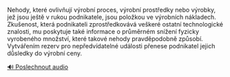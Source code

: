 
Nehody, které ovlivňují výrobní proces, výrobní prostředky nebo výrobky, jež jsou ještě v rukou podnikatele, jsou položkou ve výrobních nákladech. Zkušenost, která podnikateli zprostředkovává veškeré ostatní technologické znalosti, mu poskytuje také informace o průměrném snížení fyzicky vyrobeného množství, které takové nehody pravděpodobně způsobí. Vytvářením rezerv pro nepředvídatelné události přenese podnikatel jejich důsledky do výrobní ceny.

[🔊 Poslechnout audio](/data/7-paragraphs/audio/chapter_59/para_003-Nehody-kter-ovlivuj-vrobn-proces-vrobn-pr.mp3)
